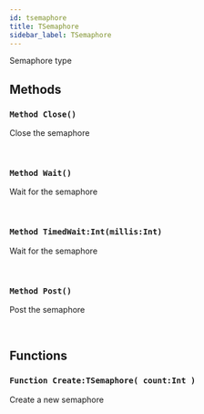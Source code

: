```yaml
---
id: tsemaphore
title: TSemaphore
sidebar_label: TSemaphore
---
```


Semaphore type


## Methods

### `Method Close()`

Close the semaphore

<br/>

### `Method Wait()`

Wait for the semaphore

<br/>

### `Method TimedWait:Int(millis:Int)`

Wait for the semaphore

<br/>

### `Method Post()`

Post the semaphore

<br/>

## Functions

### `Function Create:TSemaphore( count:Int )`

Create a new semaphore

<br/>

